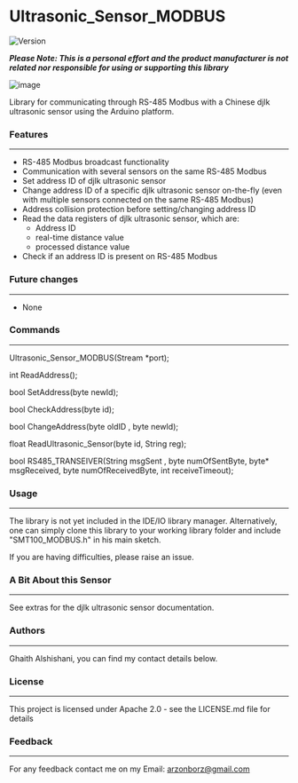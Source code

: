 # Ultrasonic_Sensor_MODBUS

![Version](https://img.shields.io/badge/Version-v1.0.0-green.svg)

***Please Note: This is a personal effort and the product manufacturer is not related nor responsible for using or supporting this library***

![image](https://github.com/arzonborz/Ultrasonic_Sensor_MODBUS/assets/61315293/a915c304-4a2f-415a-b956-8cb1793dddfd)

 Library for communicating through RS-485 Modbus with a Chinese djlk ultrasonic sensor using the Arduino platform.

### Features
---
* RS-485 Modbus broadcast functionality
* Communication with several sensors on the same RS-485 Modbus
* Set address ID of djlk ultrasonic sensor
* Change address ID of a specific djlk ultrasonic sensor on-the-fly (even with multiple sensors connected on the same RS-485 Modbus)
* Address collision protection before setting/changing address ID
* Read the data registers of djlk ultrasonic sensor, which are:
  * Address ID
  * real-time distance value
  * processed distance value
* Check if an address ID is present on RS-485 Modbus

### Future changes
---
* None

### Commands
---
Ultrasonic_Sensor_MODBUS(Stream *port);

int ReadAddress();

bool SetAddress(byte newId);

bool CheckAddress(byte id);

bool ChangeAddress(byte oldID , byte newId);

float ReadUltrasonic_Sensor(byte id, String reg);

bool RS485_TRANSEIVER(String msgSent , byte numOfSentByte, byte* msgReceived, byte numOfReceivedByte, int receiveTimeout);

### Usage
---
The library is not yet included in the IDE/IO library manager. Alternatively, one can simply clone this library to your working library folder and include "SMT100_MODBUS.h" in his main sketch.

If you are having difficulties, please raise an issue.

### A Bit About this Sensor
---
See extras for the djlk ultrasonic sensor documentation.

### Authors
---
Ghaith Alshishani, you can find my contact details below.

### License
---
This project is licensed under Apache 2.0 - see the LICENSE.md file for details

### Feedback
---
For any feedback contact me on my Email: arzonborz@gmail.com
